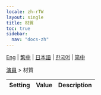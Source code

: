 ```yaml
---
locale: zh-rTW
layout: single
title: 材質
toc: true
sidebar:
  nav: "docs-zh"
---
```

[Eng](/dancexr/menu/2025.4/actor/materials) | [繁中](/tw/dancexr/menu/2025.4/actor/materials) | [日本語](/jp/dancexr/menu/2025.4/actor/materials) | [한국어](/kr/dancexr/menu/2025.4/actor/materials) | [简中](/zh/dancexr/menu/2025.4/actor/materials)

[演員](../menu#演員) > 材質



| Setting | Value | Description |
| :--- | --- | :--- |
